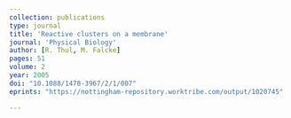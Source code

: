 ```yaml
---
collection: publications
type: journal
title: 'Reactive clusters on a membrane'
journal: 'Physical Biology'
author: [R. Thul, M. Falcke]
pages: 51
volume: 2
year: 2005
doi: "10.1088/1478-3967/2/1/007"
eprints: "https://nottingham-repository.worktribe.com/output/1020745"

---
```

